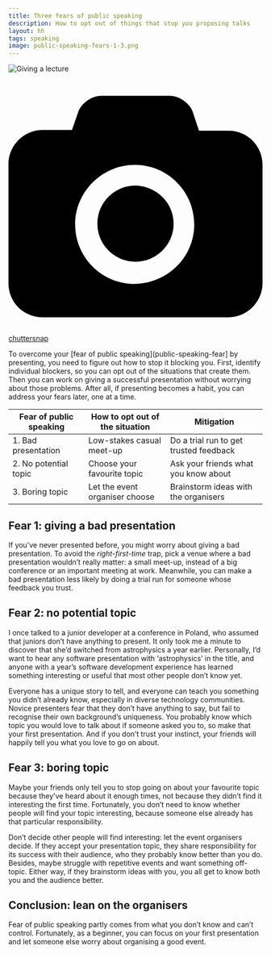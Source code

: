 ```yaml
---
title: Three fears of public speaking
description: How to opt out of things that stop you proposing talks
layout: hh
tags: speaking
image: public-speaking-fears-1-3.png
---
```


![Giving a lecture](lecture-hall-audience.jpg)

<a class="unsplash" href="https://unsplash.com/photos/cX2vElQ5aHk" rel="noopener noreferrer" title="Photo by chuttersnap"><span><svg xmlns="http://www.w3.org/2000/svg" viewBox="0 0 32 32"><title>unsplash-logo</title><path d="M20.8 18.1c0 2.7-2.2 4.8-4.8 4.8s-4.8-2.1-4.8-4.8c0-2.7 2.2-4.8 4.8-4.8 2.7.1 4.8 2.2 4.8 4.8zm11.2-7.4v14.9c0 2.3-1.9 4.3-4.3 4.3h-23.4c-2.4 0-4.3-1.9-4.3-4.3v-15c0-2.3 1.9-4.3 4.3-4.3h3.7l.8-2.3c.4-1.1 1.7-2 2.9-2h8.6c1.2 0 2.5.9 2.9 2l.8 2.4h3.7c2.4 0 4.3 1.9 4.3 4.3zm-8.6 7.5c0-4.1-3.3-7.5-7.5-7.5-4.1 0-7.5 3.4-7.5 7.5s3.3 7.5 7.5 7.5c4.2-.1 7.5-3.4 7.5-7.5z"></path></svg></span><span>chuttersnap</span></a>


To overcome your [fear of public speaking](public-speaking-fear] by presenting, you need to figure out how to stop it blocking you.
First, identify individual blockers, so you can opt out of the situations that create them.
Then you can work on giving a successful presentation without worrying about those problems.
After all, if presenting becomes a habit, you can address your fears later, one at a time.

| Fear of public speaking | How to opt out of the situation | Mitigation
| --- | --- | ---
| 1. Bad presentation | Low-stakes casual meet-up | Do a trial run to get trusted feedback
| 2. No potential topic | Choose your favourite topic | Ask your friends what you know about
| 3. Boring topic | Let the event organiser choose | Brainstorm ideas with the organisers

## Fear 1: giving a bad presentation

If you’ve never presented before, you might worry about giving a bad presentation.
To avoid the _right-first-time_ trap, pick a venue where a bad presentation wouldn’t really matter:
a small meet-up, instead of a big conference or an important meeting at work.
Meanwhile, you can make a bad presentation less likely by doing a trial run for someone whose feedback you trust.

## Fear 2: no potential topic

I once talked to a junior developer at a conference in Poland, who assumed that juniors don’t have anything to present.
It only took me a minute to discover that she’d switched from astrophysics a year earlier.
Personally, I’d want to hear any software presentation with ‘astrophysics’ in the title, and anyone with a year’s software development experience has learned something interesting or useful that most other people don’t know yet.

Everyone has a unique story to tell, and everyone can teach you something you didn’t already know, especially in diverse technology communities.
Novice presenters fear that they don’t have anything to say, but fail to recognise their own background’s uniqueness.
You probably know which topic you would love to talk about if someone asked you to, so make that your first presentation.
And if you don’t trust your instinct, your friends will happily tell you what you love to go on about.

## Fear 3: boring topic

Maybe your friends only tell you to stop going on about your favourite topic because they’ve heard about it enough times, not because they didn’t find it interesting the first time.
Fortunately, you don’t need to know whether people will find your topic interesting, because someone else already has that particular responsibility.

Don’t decide other people will find interesting: let the event organisers decide.
If they accept your presentation topic, they share responsibility for its success with their audience, who they probably know better than you do.
Besides, maybe struggle with repetitive events and want something off-topic.
Either way, if they brainstorm ideas with you, you all get to know both you and the audience better.

## Conclusion: lean on the organisers

Fear of public speaking partly comes from what you don’t know and can’t control.
Fortunately, as a beginner, you can focus on your first presentation and let someone else worry about organising a good event.
